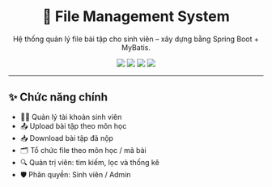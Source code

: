 <h1 align="center">📁 File Management System</h1>

<p align="center">
  Hệ thống quản lý file bài tập cho sinh viên – xây dựng bằng Spring Boot + MyBatis.
</p>

<p align="center">
  <img src="https://img.shields.io/badge/Java-17-blue?style=flat-square" />
  <img src="https://img.shields.io/badge/Spring%20Boot-3.2-green?style=flat-square" />
  <img src="https://img.shields.io/badge/MyBatis-3.5-blue?style=flat-square" />
  <img src="https://img.shields.io/badge/Build-Maven-orange?style=flat-square" />
</p>

---

## ✨ Chức năng chính

- 👨‍🎓 Quản lý tài khoản sinh viên
- 📤 Upload bài tập theo môn học
- 📥 Download bài tập đã nộp
- 🗂 Tổ chức file theo môn học / mã bài
- 🔍 Quản trị viên: tìm kiếm, lọc và thống kê
- 🛡 Phân quyền: Sinh viên / Admin